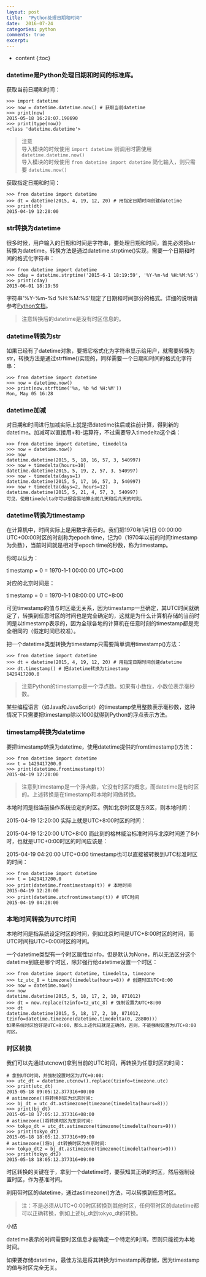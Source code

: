 ```yaml
---
layout: post
title:  "Python处理日期和时间"
date:  2016-07-24
categories: python
comments: true
excerpt:
---
```


* content
{:toc}

### datetime是Python处理日期和时间的标准库。

获取当前日期和时间：

	>>> import datetime
	>>> now = datetime.datetime.now() # 获取当前datetime
	>>> print(now)
	2015-05-18 16:28:07.198690
	>>> print(type(now))
	<class 'datetime.datetime'>


> 注意  
> 导入模块的时候使用 `import datetime` 则调用时需使用 `datetime.datetime.now()`  
> 导入模块的时候使用 `from datetime import datetime` 简化输入，则只需要 `datetime.now()`

获取指定日期和时间：

	>>> from datetime import datetime
	>>> dt = datetime(2015, 4, 19, 12, 20) # 用指定日期时间创建datetime
	>>> print(dt)
	2015-04-19 12:20:00

### str转换为datetime

很多时候，用户输入的日期和时间是字符串，要处理日期和时间，首先必须把str转换为datetime。转换方法是通过datetime.strptime()实现，需要一个日期和时间的格式化字符串：

	>>> from datetime import datetime
	>>> cday = datetime.strptime('2015-6-1 18:19:59', '%Y-%m-%d %H:%M:%S')
	>>> print(cday)
	2015-06-01 18:19:59

字符串'%Y-%m-%d %H:%M:%S'规定了日期和时间部分的格式。详细的说明请参考[Python文档](https://docs.python.org/3/library/datetime.html#strftime-strptime-behavior)。

>注意转换后的datetime是没有时区信息的。

### datetime转换为str

如果已经有了datetime对象，要把它格式化为字符串显示给用户，就需要转换为str，转换方法是通过strftime()实现的，同样需要一个日期和时间的格式化字符串：

	>>> from datetime import datetime
	>>> now = datetime.now()
	>>> print(now.strftime('%a, %b %d %H:%M'))
	Mon, May 05 16:28

### datetime加减

对日期和时间进行加减实际上就是把datetime往后或往前计算，得到新的datetime。加减可以直接用+和-运算符，不过需要导入timedelta这个类：

	>>> from datetime import datetime, timedelta
	>>> now = datetime.now()
	>>> now
	datetime.datetime(2015, 5, 18, 16, 57, 3, 540997)
	>>> now + timedelta(hours=10)
	datetime.datetime(2015, 5, 19, 2, 57, 3, 540997)
	>>> now - timedelta(days=1)
	datetime.datetime(2015, 5, 17, 16, 57, 3, 540997)
	>>> now + timedelta(days=2, hours=12)
	datetime.datetime(2015, 5, 21, 4, 57, 3, 540997)
	可见，使用timedelta你可以很容易地算出前几天和后几天的时刻。

### datetime转换为timestamp

在计算机中，时间实际上是用数字表示的。我们把1970年1月1日 00:00:00 UTC+00:00时区的时刻称为epoch time，记为0（1970年以前的时间timestamp为负数），当前时间就是相对于epoch time的秒数，称为timestamp。

你可以认为：

timestamp = 0 = 1970-1-1 00:00:00 UTC+0:00

对应的北京时间是：

timestamp = 0 = 1970-1-1 08:00:00 UTC+8:00

可见timestamp的值与时区毫无关系，因为timestamp一旦确定，其UTC时间就确定了，转换到任意时区的时间也是完全确定的，这就是为什么计算机存储的当前时间是以timestamp表示的，因为全球各地的计算机在任意时刻的timestamp都是完全相同的（假定时间已校准）。

把一个datetime类型转换为timestamp只需要简单调用timestamp()方法：

	>>> from datetime import datetime
	>>> dt = datetime(2015, 4, 19, 12, 20) # 用指定日期时间创建datetime
	>>> dt.timestamp() # 把datetime转换为timestamp
	1429417200.0

>注意Python的timestamp是一个浮点数。如果有小数位，小数位表示毫秒数。

某些编程语言（如Java和JavaScript）的timestamp使用整数表示毫秒数，这种情况下只需要把timestamp除以1000就得到Python的浮点表示方法。

### timestamp转换为datetime

要把timestamp转换为datetime，使用datetime提供的fromtimestamp()方法：

	>>> from datetime import datetime
	>>> t = 1429417200.0
	>>> print(datetime.fromtimestamp(t))
	2015-04-19 12:20:00

>注意到timestamp是一个浮点数，它没有时区的概念，而datetime是有时区的。上述转换是在timestamp和本地时间做转换。

本地时间是指当前操作系统设定的时区。例如北京时区是东8区，则本地时间：

2015-04-19 12:20:00
实际上就是UTC+8:00时区的时间：

2015-04-19 12:20:00 UTC+8:00
而此刻的格林威治标准时间与北京时间差了8小时，也就是UTC+0:00时区的时间应该是：

2015-04-19 04:20:00 UTC+0:00
timestamp也可以直接被转换到UTC标准时区的时间：

	>>> from datetime import datetime
	>>> t = 1429417200.0
	>>> print(datetime.fromtimestamp(t)) # 本地时间
	2015-04-19 12:20:00
	>>> print(datetime.utcfromtimestamp(t)) # UTC时间
	2015-04-19 04:20:00

### 本地时间转换为UTC时间

本地时间是指系统设定时区的时间，例如北京时间是UTC+8:00时区的时间，而UTC时间指UTC+0:00时区的时间。

一个datetime类型有一个时区属性tzinfo，但是默认为None，所以无法区分这个datetime到底是哪个时区，除非强行给datetime设置一个时区：

	>>> from datetime import datetime, timedelta, timezone
	>>> tz_utc_8 = timezone(timedelta(hours=8)) # 创建时区UTC+8:00
	>>> now = datetime.now()
	>>> now
	datetime.datetime(2015, 5, 18, 17, 2, 10, 871012)
	>>> dt = now.replace(tzinfo=tz_utc_8) # 强制设置为UTC+8:00
	>>> dt
	datetime.datetime(2015, 5, 18, 17, 2, 10, 871012, tzinfo=datetime.timezone(datetime.timedelta(0, 28800)))
	如果系统时区恰好是UTC+8:00，那么上述代码就是正确的，否则，不能强制设置为UTC+8:00时区。

### 时区转换

我们可以先通过utcnow()拿到当前的UTC时间，再转换为任意时区的时间：

	# 拿到UTC时间，并强制设置时区为UTC+0:00:
	>>> utc_dt = datetime.utcnow().replace(tzinfo=timezone.utc)
	>>> print(utc_dt)
	2015-05-18 09:05:12.377316+00:00
	# astimezone()将转换时区为北京时间:
	>>> bj_dt = utc_dt.astimezone(timezone(timedelta(hours=8)))
	>>> print(bj_dt)
	2015-05-18 17:05:12.377316+08:00
	# astimezone()将转换时区为东京时间:
	>>> tokyo_dt = utc_dt.astimezone(timezone(timedelta(hours=9)))
	>>> print(tokyo_dt)
	2015-05-18 18:05:12.377316+09:00
	# astimezone()将bj_dt转换时区为东京时间:
	>>> tokyo_dt2 = bj_dt.astimezone(timezone(timedelta(hours=9)))
	>>> print(tokyo_dt2)
	2015-05-18 18:05:12.377316+09:00

时区转换的关键在于，拿到一个datetime时，要获知其正确的时区，然后强制设置时区，作为基准时间。

利用带时区的datetime，通过astimezone()方法，可以转换到任意时区。

>注：不是必须从UTC+0:00时区转换到其他时区，任何带时区的datetime都可以正确转换，例如上述bj_dt到tokyo_dt的转换。

小结

datetime表示的时间需要时区信息才能确定一个特定的时间，否则只能视为本地时间。

如果要存储datetime，最佳方法是将其转换为timestamp再存储，因为timestamp的值与时区完全无关。
